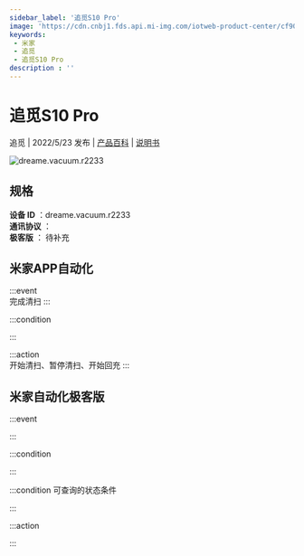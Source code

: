 ```yaml
---
sidebar_label: '追觅S10 Pro'
image: 'https://cdn.cnbj1.fds.api.mi-img.com/iotweb-product-center/cf90b9a91857b6bac22486c0c9cc885b_1652174180938.png?GalaxyAccessKeyId=AKVGLQWBOVIRQ3XLEW&Expires=9223372036854775807&Signature=q7cyZCxmzdLqeOF7IIYPduWdqrM='
keywords: 
 - 米家
 - 追觅
 - 追觅S10 Pro
description : ''
---
```

# 追觅S10 Pro

追觅 | 2022/5/23 发布 | [产品百科](https://home.mi.com/webapp/content/baike/product/index.html?model=dreame.vacuum.r2233/) | [说明书](https://home.mi.com/views/introduction.html?model=dreame.vacuum.r2233&region=cn)

![dreame.vacuum.r2233](https://cdn.cnbj1.fds.api.mi-img.com/iotweb-product-center/cf90b9a91857b6bac22486c0c9cc885b_1652174180938.png?GalaxyAccessKeyId=AKVGLQWBOVIRQ3XLEW&Expires=9223372036854775807&Signature=q7cyZCxmzdLqeOF7IIYPduWdqrM=)

## 规格  
> 
**设备 ID** ：dreame.vacuum.r2233  
**通讯协议** ：  
**极客版**  ： 待补充 


## 米家APP自动化  

:::event  
完成清扫
:::

:::condition  

:::

:::action   
开始清扫、暂停清扫、开始回充
:::

## 米家自动化极客版  

:::event  

:::

:::condition  

:::

:::condition 可查询的状态条件  

:::

:::action  

:::

        
